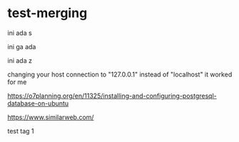 # test-merging


ini ada s

ini ga ada

ini ada z

 changing your host connection to "127.0.0.1" instead of "localhost" it worked for me

 https://o7planning.org/en/11325/installing-and-configuring-postgresql-database-on-ubuntu

https://www.similarweb.com/

test tag 1